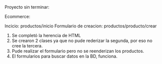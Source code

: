 Proyecto sin terminar:

Ecommerce:

Incicio: productos/inicio
Formulario de creacion: productos/producto/crear

1. Se completó la herencia de HTML
2. Se crearon 2 clases ya que no pude rederizar la segunda, por eso no cree la tercera.
3. Pude realizar el formulario pero no se reenderizan los productos.
4. El formularios para buscar datos en la BD, funciona.
